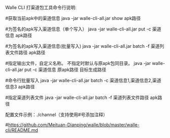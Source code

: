 Walle CLI 打渠道包工具命令行说明:

#获取当前apk中的渠道信息
java -jar walle-cli-all.jar show apk路径

#为签名的apk写入渠道信息（单个写入）
java -jar walle-cli-all.jar put -c 渠道信息 apk路径

#为签名的apk写入渠道信息(批量写入)
java -jar walle-cli-all.jar batch -f 渠道列表文件路径 apk路径

#指定输出文件，自定义名称。 不指定时默认与原apk包同目录。
java -jar walle-cli-all.jar put -c 渠道信息 原apk路径 目标生成路径

#命令行批量写入
java -jar walle-cli-all.jar batch -c 渠道信息1,渠道信息2,渠道信息3  apk路径

#指定渠道列表文件
java -jar walle-cli-all.jar batch -f 渠道列表文件路径  apk路径

配置文件示例：./channel（支持使用#号添加注释）


#https://github.com/Meituan-Dianping/walle/blob/master/walle-cli/README.md